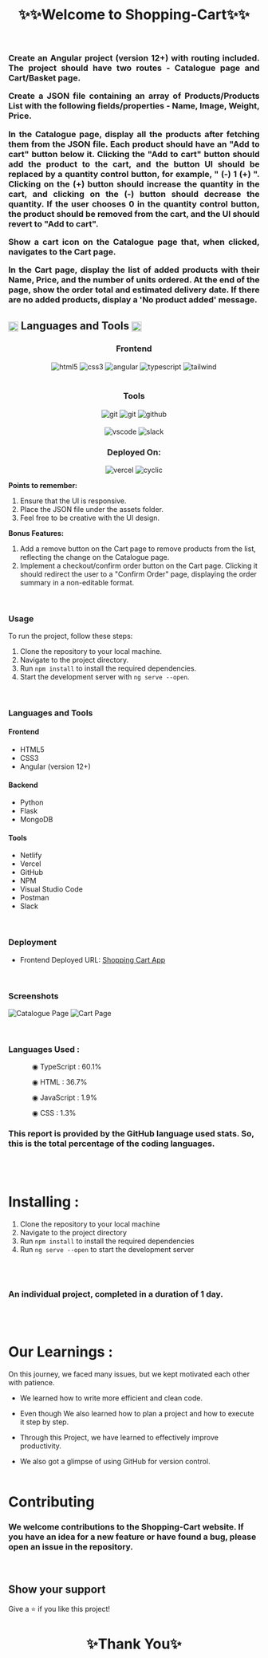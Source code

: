 
<h1 align="center">✨✨Welcome to Shopping-Cart✨✨</h1>

<br/>
<h3 align="justify" width="80%">
Create an Angular project (version 12+) with routing included. The project should have two routes - Catalogue page and Cart/Basket page.
  
Create a JSON file containing an array of Products/Products List with the following fields/properties - Name, Image, Weight, Price.
  
In the Catalogue page, display all the products after fetching them from the JSON file. Each product should have an "Add to cart" button below it. Clicking the "Add to cart" button should add the product to the cart, and the button UI should be replaced by a quantity control button, for example, " (-) 1 (+) ". Clicking on the (+) button should increase the quantity in the cart, and clicking on the (-) button should decrease the quantity. If the user chooses 0 in the quantity control button, the product should be removed from the cart, and the UI should revert to "Add to cart".

Show a cart icon on the Catalogue page that, when clicked, navigates to the Cart page.

In the Cart page, display the list of added products with their Name, Price, and the number of units ordered. At the end of the page, show the order total and estimated delivery date. If there are no added products, display a 'No product added' message.

<h2 align="left">
<img src="https://art.pixilart.com/486745d4bb1ef18.gif"  width="20" height="20" align="center">
 Languages and Tools
<img src="https://art.pixilart.com/486745d4bb1ef18.gif"  width="20" height="20" align="center">
</h2>
<div align="center">
 
 <div align="center"><h3 align="center">Frontend</h3>
<img src="https://img.shields.io/badge/html5-%23E34F26.svg?style=for-the-badge&logo=html5&logoColor=white" align="center" alt="html5">
<img src = "https://img.shields.io/badge/css3-%231572B6.svg?style=for-the-badge&logo=css3&logoColor=white" align="center" alt="css3">
<img src ="https://img.shields.io/badge/angular-%23323330.svg?style=for-the-badge&logo=angular&logoColor=%23F7DF1E" align="center" alt="angular">
<img src ="https://img.shields.io/badge/typescript-%23323330.svg?style=for-the-badge&logo=typescript&logoColor=%23F7DF1E" align="center" alt="typescript">
   <img src ="https://img.shields.io/badge/tailwind-%23323330.svg?style=for-the-badge&logo=tailwind&logoColor=%23F7DF1E" align="center" alt="tailwind">
<br/>
<br/>
</div>

 <div align="center"><h3 align="center">Tools</h3> 
<img src="https://img.shields.io/badge/netlify-%23000000.svg?style=for-the-badge&logo=netlify&logoColor=#00C7B7" align="center" alt="git"/>
   <img src="https://img.shields.io/badge/vercel-%23000000.svg?style=for-the-badge&logo=vercel&logoColor=whit" align="center" alt="git"/>
   <img src="https://img.shields.io/badge/GitHub-100000?style=for-the-badge&logo=github&logoColor=white"  align="center" alt="github"/>
     <br />
     <br />

   <img src="https://img.shields.io/badge/Visual%20Studio-5C2D91.svg?style=for-the-badge&logo=visual-studio&logoColor=white"  align="center" alt="vscode"/>
   <img src="https://img.shields.io/badge/Slack-4A154B?style=for-the-badge&logo=slack&logoColor=white" align="center" alt="slack"/>
 </div>
</div>
<div align="center"><h3 align="center">Deployed On:</h3>
  <img src="https://img.shields.io/badge/vercel-%23000000.svg?style=for-the-badge&logo=vercel&logoColor=white"  alt="vercel"/>
  <img src="https://img.shields.io/badge/cyclic-5458F6?style=for-the-badge&logo=cyclic&logoColor=white" alt="cyclic" />
</div>
</p>

**Points to remember:**
1. Ensure that the UI is responsive.
2. Place the JSON file under the assets folder.
3. Feel free to be creative with the UI design.

**Bonus Features:**
1. Add a remove button on the Cart page to remove products from the list, reflecting the change on the Catalogue page.
2. Implement a checkout/confirm order button on the Cart page. Clicking it should redirect the user to a "Confirm Order" page, displaying the order summary in a non-editable format.

<br/>

### Usage

To run the project, follow these steps:

1. Clone the repository to your local machine.
2. Navigate to the project directory.
3. Run `npm install` to install the required dependencies.
4. Start the development server with `ng serve --open`.

<br/>

### Languages and Tools

#### Frontend
- HTML5
- CSS3
- Angular (version 12+)

#### Backend
- Python
- Flask
- MongoDB

#### Tools
- Netlify
- Vercel
- GitHub
- NPM
- Visual Studio Code
- Postman
- Slack

<br/>

### Deployment

- Frontend Deployed URL: [Shopping Cart App](https://angular-tailwind-cart-app.vercel.app/)

<br/>

### Screenshots

![Catalogue Page](url-to-catalogue-page-screenshot)
![Cart Page](url-to-cart-page-screenshot)

<br/>

### Languages Used :

<ul dir="auto">
 <ol dir="auto">◉ TypeScript : 60.1%</ol>
 <ol dir="auto">◉ HTML : 36.7%</ol>
 <ol dir="auto">◉ JavaScript : 1.9%</ol>
 <ol dir="auto">◉ CSS : 1.3%</ol>
 </ul>

### This report is provided by the GitHub language used stats. So, this is the total percentage of the coding languages.

<br/><br/>

# Installing :

1. Clone the repository to your local machine
2. Navigate to the project directory
3. Run `npm install` to install the required dependencies
4. Run `ng serve --open` to start the development server

<br/><br/>

### An individual project, completed in a duration of 1 day.

<br/><br/>

# Our Learnings : 
On this journey, we faced many issues, but we kept motivated each other with patience. 

- We learned how to write more efficient and clean code.

- Even though  We also learned how to plan a project and how to execute it step by step.

- Through this Project, we have learned  to effectively improve productivity.

- We also got a glimpse of using GitHub for version control.
<br/><br/>

# Contributing

### We welcome contributions to the Shopping-Cart website. If you have an idea for a new feature or have found a bug, please open an issue in the repository.

<br/>

## Show your support

Give a ⭐️ if you like this project!

<h1 align="center">✨Thank You✨</h1>
